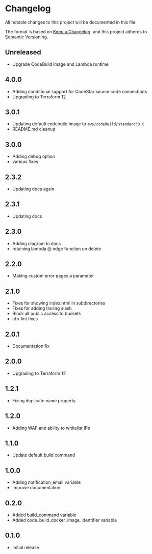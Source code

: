# Changelog

All notable changes to this project will be documented in this file.

The format is based on [Keep a Changelog](https://keepachangelog.com/en/1.0.0/),
and this project adheres to [Semantic Versioning](https://semver.org/spec/v2.0.0.html).

## Unreleased

* Upgrade CodeBuild image and Lambda runtime

## 4.0.0

* Adding conditional support for CodeStar source code connections
* Upgrading to Terraform 12

## 3.0.1

* Updating default codebuild image to `aws/codebuild/standard:3.0`
* README.md cleanup

## 3.0.0

* Adding debug option
* various fixes

## 2.3.2

* Updating docs again

## 2.3.1

* Updating docs

## 2.3.0

* Adding diagram to docs
* retaining lambda @ edge function on delete

## 2.2.0

* Making custom error pages a parameter

## 2.1.0

* Fixes for showing index.html in subdirectories
* Fixes for adding trailing slash
* Block all public access to buckets
* cfn-lint fixes

## 2.0.1

* Documentation fix

## 2.0.0

* Upgrading to Terraform 12

## 1.2.1

* Fixing duplicate name property

## 1.2.0

* Adding WAF and ability to whitelist IPs

## 1.1.0

* Update default build command

## 1.0.0

* Adding notification_email variable
* Improve documentation

## 0.2.0

* Added build_command variable
* Added code_build_docker_image_identifier variable

## 0.1.0

* Initial release
